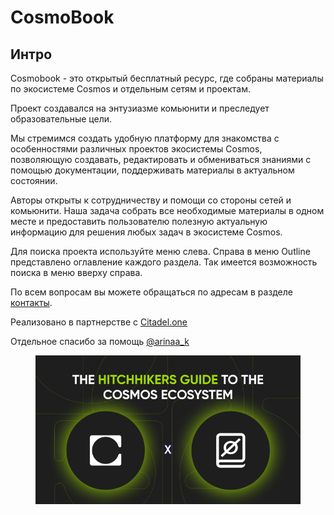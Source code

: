# CosmoBook

## Интро

Cosmobook - это открытый бесплатный ресурс, где собраны материалы по экосистеме Cosmos и отдельным сетям и проектам.

Проект создавался на энтузиазме комьюнити и преследует образовательные цели.

Мы стремимся создать удобную платформу для знакомства с особенностями различных проектов экосистемы Cosmos, позволяющую создавать, редактировать и обмениваться знаниями с помощью документации, поддерживать материалы в актуальном состоянии.

Авторы открыты к сотрудничеству и помощи со стороны сетей и комьюнити. Наша задача собрать все необходимые материалы в одном месте и предоставить пользователю полезную актуальную информацию для решения любых задач в экосистеме Cosmos.

Для поиска проекта используйте меню слева. Справа в меню Outline представлено оглавление каждого раздела. Так имеется возможность поиска в меню вверху справа.

По всем вопросам вы можете обращаться по адресам в разделе [контакты](kontakty.md).

Реализовано в партнерстве с [Citadel.one](https://citadel.one/)

Oтдельное спасибо за помощь [@arinaa\_k](https://t.me/arinaa\_k)

<figure><img src=".gitbook/assets/image (1) (4).png" alt=""><figcaption></figcaption></figure>

